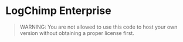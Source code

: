 # LogChimp Enterprise

> WARNING: You are not allowed to use this code to host your own version without obtaining a proper license first.

